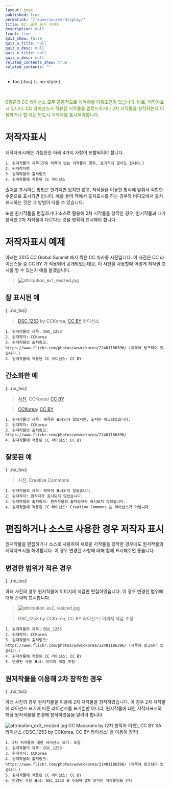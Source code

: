 ```yaml
---
layout: page
published: true
permalink: "/reuse/source-display/"
title: 02. 출처 표시 가이드
description: null
front: true
quiz_show: false
quiz_o_title: null
quiz_o_desc: null
quiz_x_title: null
quiz_x_desc: null
related_contents_show: true
related_contents: ""
---
```






* toc
{:toc}
{: .no-style }

&nbsp;

<span style="color:#499100">6종류의 CC 라이선스 모두 공통적으로 지켜야할 이용조건이 있습니다. 바로, 저작자표시 입니다. CC 라이선스가 적용된 저작물을 업로드하거나 2차 저작물을 창작하는데 이용하거나 할 때는 반드시 저작자를 표시해야합니다.</span>

# 저작자표시

저작자표시에는 가능한한 아래 4가지 사항이 포함되어야 합니다.

	1. 원저작물의 제목(간혹 제목이 없는 저작물의 경우, 표기하지 않아도 됩니다.)
	2. 원저작자명
	3. 원저작물의 출처링크
	4. 원저작물에 적용된 CC 라이선스

출처를 표시하는 방법은 한가지만 있지만 않고, 저작물을 이용한 방식에 맞춰서 적합한 수준으로 표시되면 됩니다. 예를 들어 책에서 출처표시를 하는 경우와 비디오에서 출처 표시하는 것은 그 방법이 다를 수 있습니다.

또한 원저작물을 편집하거나 소스로 활용해 2차 저작물을 창작한 경우, 원저작물과 내가 창작한 2차 저작물이 다르다는 것을 명확히 표시해야 합니다. 

# 저작자표시 예제

아래는 2015 CC Global Summit 에서 찍은 CC 마카롱 사진입니다. 이 사진은 CC 라이선스들 중 CC BY 가 적용되어 공개되었는데요, 이 사진을 사용할때 어떻게 저작권 표시를 할 수 있는지 예를 들겠습니다.

> ![attribution_ex1_resized.jpg]({{site.baseurl}}/media/attribution_ex1_resized.jpg)

## 잘 표시된 예
{: .no_toc}

> [DSC_1253](https://www.flickr.com/photos/wowcckorea/22481186396/) by CCKorea, [CC BY](http://creativecommons.org/licenses/by/2.0/kr/) 라이선스

	1. 원저작물의 제목: DSC_1253 
	2. 원저작자: CCKorea
	3. 원저작물의 출처링크: https://www.flickr.com/photos/wowcckorea/22481186396/ (제목에 링크되어 있습니다.)
	4. 원저작물에 적용된 CC 라이선스: CC BY

## 간소화한 예
{: .no_toc}

> [사진](https://www.flickr.com/photos/wowcckorea/22481186396/), CCKorea/ [CC BY](http://creativecommons.org/licenses/by/2.0/kr/)

> [CCKorea](https://www.flickr.com/photos/wowcckorea/22481186396/)/ [CC BY](http://creativecommons.org/licenses/by/2.0/kr/)

	1. 원저작물의 제목: 제목은 표시되지 않았지만, 출처는 링크되었습니다.
	2. 원저작자: CCKorea
	3. 원저작물의 출처링크: https://www.flickr.com/photos/wowcckorea/22481186396/
	4. 원저작물에 적용된 CC 라이선스: CC BY

## 잘못된 예
{: .no_toc}

> 사진: Creative Commons

	1. 원저작물의 제목: 제목이 표시되지 않았습니다.
	2. 원저작자: 원작자가 표시되지 않았습니다.
	3. 원저작물의 출처링크: 원저작물의 출처링크가 표시되지 않았습니다.
	4. 원저작물에 적용된 CC 라이선스: Creative Commons 는 라이선스가 아닙니다. 

# 편집하거나 소스로 사용한 경우 저작자 표시

원저작물을 편집하거나 소스로 사용하여 새로운 저작물을 창작한 경우에도 원저작물의 저작자표시를 해야합니다. 
이 경우 변경된 사항에 대해 함께 표시해주면 좋습니다.

## 변경한 범위가 적은 경우
{: .no_toc}

아래 사진의 경우 원저작물에 이미지의 색감만 편집하였습니다. 이 경우 변경한 범위에 대해 간략히 표시합니다.

> ![attribution_ex2_resized.jpg]({{site.baseurl}}/media/attribution_ex2_resized.jpg)

> DSC_1253 by CCKorea, CC BY 라이선스/ 이미지 색감 조정

	1. 원저작물의 제목: DSC_1253 
	2. 원저작자: CCKorea
	3. 원저작물의 출처링크: https://www.flickr.com/photos/wowcckorea/22481186396/ (제목에 링크되어 있습니다.)
	4. 원저작물에 적용된 CC 라이선스: CC BY
	5. 변경된 사항 표시: 이미지 색감 조정

## 원저작물을 이용해 2차 창작한 경우
{: .no_toc}

아래 사진의 경우 원저작물을 이용해 2차 저작물을 창작하였습니다. 이 경우 2차 저작물에 라이선스 표기에 따른 라이선스를 표기뿐만 아니라, 원저작물에 대한 저작자표시와 해당 원저작물을 변경해 창작하였음을 알려야 합니다.

![attribution_ex3_resized.jpg]({{site.baseurl}}/media/attribution_ex3_resized.jpg)
CC Macarons by (2차 창작자 이름), CC BY SA 라이선스
('DSC_1253 by CCKorea, CC BY 라이선스' 을 이용해 창작)

	1. 2차 저작물에 대한 라이선스 표기: 포함
	2. 원저작물의 제목: DSC_1253 
	3. 원저작자: CCKorea
	4. 원저작물의 출처링크: https://www.flickr.com/photos/wowcckorea/22481186396/ (제목에 링크되어 있습니다.)
	5. 원저작물에 적용된 CC 라이선스: CC BY
	6. 변경된 사항 표시: DSC_1253 을 이용해 2차 창작된 저작물임을 안내

